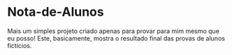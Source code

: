 # Nota-de-Alunos
Mais um simples projeto criado apenas para provar para mim mesmo que eu posso! Este, basicamente, mostra o resultado final das provas de alunos fictícios.  
